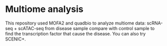 # Multiome analysis
This repository used MOFA2 and quadbio to analyze multiome data: scRNA-seq + scATAC-seq from disease sample compare with control sample to find the transcription factor that cause the disease. You can also try SCENIC+.
